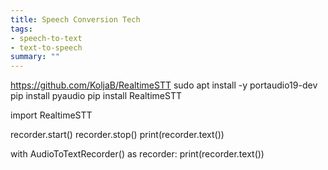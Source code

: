 ```yaml
---
title: Speech Conversion Tech
tags: 
- speech-to-text
- text-to-speech
summary: ""
---
```



https://github.com/KoljaB/RealtimeSTT
sudo apt install -y portaudio19-dev
pip install pyaudio
pip install RealtimeSTT


import RealtimeSTT


recorder.start()
recorder.stop()
print(recorder.text())

with AudioToTextRecorder() as recorder:
    print(recorder.text())